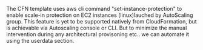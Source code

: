 The CFN template uses aws cli command "set-instance-protection" to enable scale-in protection on EC2 instances (linux)lauched by AutoScaling group.
This feature is yet to be supported natively from CloudFormation, but is achievable via Autoscaling console or CLI. But to minimize the manual intervention 
during any architectural provisoning etc.. we can automate it using the userdata section.


